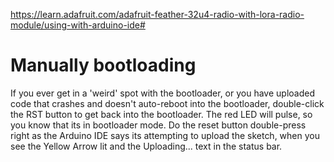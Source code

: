 https://learn.adafruit.com/adafruit-feather-32u4-radio-with-lora-radio-module/using-with-arduino-ide#

# Manually bootloading

If you ever get in a 'weird' spot with the bootloader, or you have uploaded code that crashes and doesn't auto-reboot into the bootloader, double-click the RST button to get back into the bootloader. The red LED will pulse, so you know that its in bootloader mode. Do the reset button double-press right as the Arduino IDE says its attempting to upload the sketch, when you see the Yellow Arrow lit and the Uploading... text in the status bar.